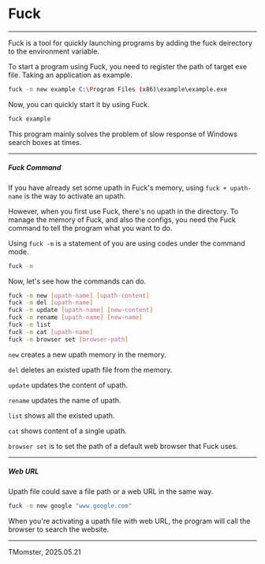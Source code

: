 # Fuck

---

Fuck is a tool for quickly launching programs by adding the fuck deirectory to the environment variable.

To start a program using Fuck, you need to register the path of target exe file. Taking an application as example.

```bash
fuck -m new example C:\Program Files (x86)\example\example.exe
```

Now, you can quickly start it by using Fuck.

```bash
fuck example
```

This program mainly solves the problem of slow response of Windows search boxes at times.

---

##### Fuck Command

If you have already set some upath in Fuck's memory, using `fuck + upath-name` is the way to activate an upath.

However, when you first use Fuck, there's no upath in the directory. To manage the memory of Fuck, and also the configs, you need the Fuck command to tell the program what you want to do.

Using `fuck -m` is a statement of you are using codes under the command mode.

```bash
fuck -m
```

Now, let's see how the commands can do.

```bash
fuck -m new [upath-name] [upath-content]
fuck -m del [upath-name]
fuck -m update [upath-name] [new-content]
fuck -m rename [upath-name] [new-name]
fuck -m list
fuck -m cat [upath-name]
fuck -m browser set [browser-path]
```

`new` creates a new upath memory in the memory.

`del` deletes an existed upath file from the memory.

`update` updates the content of upath.

`rename` updates the name of upath.

`list` shows all the existed upath.

`cat` shows content of a single upath.

`browser set` is to set the path of a default web browser that Fuck uses.

---

##### Web URL

Upath file could save a file path or a web URL in the same way.

```bash
fuck -m new google "www.google.com"
```

When you're activating a upath file with web URL, the program will call the browser to search the website.

---

TMomster, 2025.05.21
